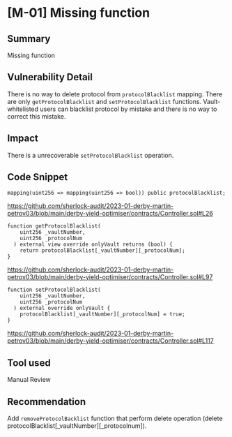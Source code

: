 # [M-01] Missing function

## Summary

Missing function

## Vulnerability Detail

There is no way to delete protocol from `protocolBlacklist` mapping. There are only `getProtocolBlacklist` and `setProtocolBlacklist` functions. Vault-whitelisted users can blacklist protocol by mistake and there is no way to correct this mistake.

## Impact

There is a unrecoverable `setProtocolBlacklist` operation.

## Code Snippet

```solidity
mapping(uint256 => mapping(uint256 => bool)) public protocolBlacklist;
```

https://github.com/sherlock-audit/2023-01-derby-martin-petrov03/blob/main/derby-yield-optimiser/contracts/Controller.sol#L26

```solidity
function getProtocolBlacklist(
    uint256 _vaultNumber,
    uint256 _protocolNum
  ) external view override onlyVault returns (bool) {
    return protocolBlacklist[_vaultNumber][_protocolNum];
}
```

https://github.com/sherlock-audit/2023-01-derby-martin-petrov03/blob/main/derby-yield-optimiser/contracts/Controller.sol#L97

```solidity
function setProtocolBlacklist(
    uint256 _vaultNumber,
    uint256 _protocolNum
  ) external override onlyVault {
    protocolBlacklist[_vaultNumber][_protocolNum] = true;
}
```

https://github.com/sherlock-audit/2023-01-derby-martin-petrov03/blob/main/derby-yield-optimiser/contracts/Controller.sol#L117

## Tool used

Manual Review

## Recommendation

Add `removeProtocolBacklist` function that perform delete operation (delete protocolBlacklist[\_vaultNumber][_protocolnum]).

